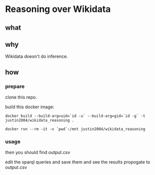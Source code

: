 # Reasoning over Wikidata


## what


## why

Wikidata doesn't do inference.


## how

### prepare

clone this repo.

build this docker image:

```
docker build --build-arg=uid=`id -u` --build-arg=gid=`id -g` -t justin2004/wikidata_reasoning .
```

```
docker run --rm -it -v `pwd`:/mnt justin2004/wikidata_reasoning
```


### usage

then you should find output.csv

edit the sparql queries and save them and see the results propogate to output.csv
